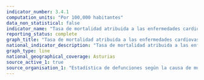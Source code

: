```yaml
---
indicator_number: 3.4.1
computation_units: "Por 100,000 habitantes"
data_non_statistical: false
indicator_name: "Tasa de mortalidad atribuida a las enfermedades cardiovasculares"
reporting_status: complete
graph_title: "Tasa de mortalidad atribuida a las enfermedades cardiovasculares"
national_indicator_description: "Tasa de mortalidad atribuida a las enfermedades cardiovasculares"
graph_type: line
national_geographical_coverage: Asturias
source_active_1: true
source_organisation_1: "Estadística de defunciones según la causa de muerte, INE"
---
```

